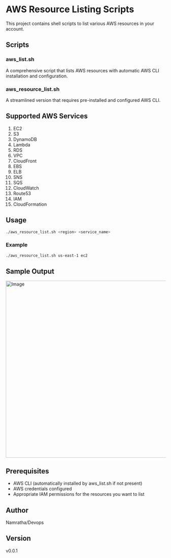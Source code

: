 # AWS Resource Listing Scripts

This project contains shell scripts to list various AWS resources in your account.

## Scripts

### aws_list.sh

A comprehensive script that lists AWS resources with automatic AWS CLI installation and configuration.

### aws_resource_list.sh

A streamlined version that requires pre-installed and configured AWS CLI.

## Supported AWS Services

1. EC2
2. S3
3. DynamoDB
4. Lambda
5. RDS
6. VPC
7. CloudFront
8. EBS
9. ELB
10. SNS
11. SQS
12. CloudWatch
13. Route53
14. IAM
15. CloudFormation

## Usage

```bash
./aws_resource_list.sh <region> <service_name>
```

### Example

```bash
./aws_resource_list.sh us-east-1 ec2
```

## Sample Output

<img width="760" height="556" alt="Image" src="https://github.com/user-attachments/assets/912007e7-d568-46d7-9eea-2ea7160a9c0c" />

## Prerequisites

- AWS CLI (automatically installed by aws_list.sh if not present)
- AWS credentials configured
- Appropriate IAM permissions for the resources you want to list

## Author

Namratha/Devops

## Version

v0.0.1

